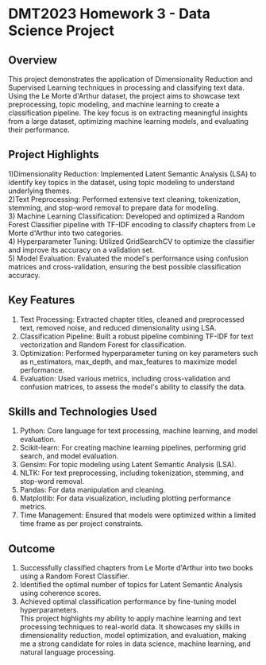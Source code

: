 # DMT2023 Homework 3 - Data Science Project
## Overview
This project demonstrates the application of Dimensionality Reduction and Supervised Learning techniques in processing and classifying text data. Using the Le Morte d'Arthur dataset, the project aims to showcase text preprocessing, topic modeling, and machine learning to create a classification pipeline. The key focus is on extracting meaningful insights from a large dataset, optimizing machine learning models, and evaluating their performance.
  
## Project Highlights
1)Dimensionality Reduction: Implemented Latent Semantic Analysis (LSA) to identify key topics in the dataset, using topic modeling to understand underlying themes.  
2)Text Preprocessing: Performed extensive text cleaning, tokenization, stemming, and stop-word removal to prepare data for modeling.  
3) Machine Learning Classification: Developed and optimized a Random Forest Classifier pipeline with TF-IDF encoding to classify chapters from Le Morte d'Arthur into two categories.  
4) Hyperparameter Tuning: Utilized GridSearchCV to optimize the classifier and improve its accuracy on a validation set.  
5) Model Evaluation: Evaluated the model's performance using confusion matrices and cross-validation, ensuring the best possible classification accuracy.  
  
## Key Features
1) Text Processing: Extracted chapter titles, cleaned and preprocessed text, removed noise, and reduced dimensionality using LSA.  
2) Classification Pipeline: Built a robust pipeline combining TF-IDF for text vectorization and Random Forest for classification.  
3) Optimization: Performed hyperparameter tuning on key parameters such as n_estimators, max_depth, and max_features to maximize model performance.  
4) Evaluation: Used various metrics, including cross-validation and confusion matrices, to assess the model's ability to classify the data.
   
## Skills and Technologies Used
1) Python: Core language for text processing, machine learning, and model evaluation.  
2) Scikit-learn: For creating machine learning pipelines, performing grid search, and model evaluation.  
3) Gensim: For topic modeling using Latent Semantic Analysis (LSA).  
4) NLTK: For text preprocessing, including tokenization, stemming, and stop-word removal.  
5) Pandas: For data manipulation and cleaning.  
6) Matplotlib: For data visualization, including plotting performance metrics.  
7) Time Management: Ensured that models were optimized within a limited time frame as per project constraints.  

## Outcome
1) Successfully classified chapters from Le Morte d'Arthur into two books using a Random Forest Classifier.  
2) Identified the optimal number of topics for Latent Semantic Analysis using coherence scores.  
3) Achieved optimal classification performance by fine-tuning model hyperparameters.  
This project highlights my ability to apply machine learning and text processing techniques to real-world data. It showcases my skills in dimensionality reduction, model optimization, and evaluation, making me a strong candidate for roles in data science, machine learning, and natural language processing.
